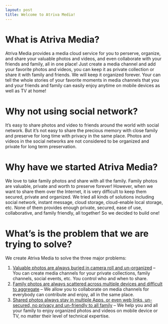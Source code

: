 ```yaml
---
layout: post
title: Welcome to Atriva Media!
---
```


# What is Atriva Media?

Atriva Media provides a media cloud service for you to perserve, organize, and share your valuable photos and videos, and even collaborate with your friends and family, all in one place! Just create a media channel and add your favorite photos and videos, you can keep it as private collection or share it with family and friends. We will keep it organized forever. Your can tell the whole stories of your favorite moments in media channels that you and your friends and family can easily enjoy anytime on mobile devices as well as TV at home!

# Why not using social network?

It’s easy to share photos and video to friends around the world with social network. But it’s not easy to share the precious memory with close family and preserve for long time with privacy in the same place. Photos and videos in the social networks are not considered to be organized and private for long term preservation.

# Why have we started Atriva Media?

We love to take family photos and share with all the family. Family photos are valuable, private and worth to preserve forever! However, when we want to share them over the Internet, it is very difficult to keep them secured, private and organized. We tried all kinds of solutions including social network, instant message, cloud storage, cloud-enable local storage, etc. None of them provides enough private, secured, ease of use, collaborative, and family friendly, all together! So we decided to build one!

# What’s is the problem that we are trying to solve?

We create Atriva Media to solve the three major problems:

1.	<u>Valuable photos are always buried in camera roll and un-organized</u> – You can create media channels for your private collections, family channels, social events, etc. You control who and when to share.
2.	<u>Family photos are always scattered across multiple devices and difficult to aggregate</u> – We allow you to collaborate on media channels for everybody can contribute and enjoy, all in the same place.
3.	<u>Shared photos always stay in multiple Apps, or even web links, un-secured, no privacy and un-friendly to all family</u> – We help you and all your family to enjoy organized photos and videos on mobile device or TV, no matter their level of technical expertise.
